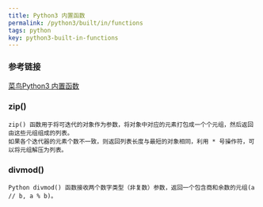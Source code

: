 ```yaml
---
title: Python3 内置函数
permalink: /python3/built/in/functions
tags: python
key: python3-built-in-functions
---
```


### 参考链接
[菜鸟Python3 内置函数](https://www.runoob.com/python3/python3-built-in-functions.html)

### zip()
```
zip() 函数用于将可迭代的对象作为参数，将对象中对应的元素打包成一个个元组，然后返回由这些元组组成的列表。
如果各个迭代器的元素个数不一致，则返回列表长度与最短的对象相同，利用 * 号操作符，可以将元组解压为列表。
```

### divmod()
```
Python divmod() 函数接收两个数字类型（非复数）参数，返回一个包含商和余数的元组(a // b, a % b)。
```
